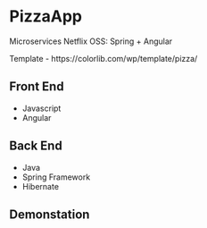 <h1>PizzaApp</h1>
<p>Microservices Netflix OSS: Spring + Angular</p>
<p>Template - https://colorlib.com/wp/template/pizza/</p>

<h2>Front End</h2>
<ul>
  <li>Javascript</li>
<li>Angular</li>
  </ul>

<h2>Back End</h2>
<ul>
  <li>Java</li>
<li>Spring Framework</li>
<li>Hibernate</li>
  </ul>
  
  <h2>Demonstation</h2>
  <img src="/demo.gif" alt="">

